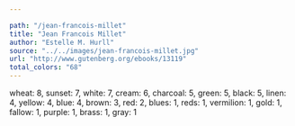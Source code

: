 ```yaml
---

path: "/jean-francois-millet"
title: "Jean Francois Millet"
author: "Estelle M. Hurll"
source: "../../images/jean-francois-millet.jpg"
url: "http://www.gutenberg.org/ebooks/13119"
total_colors: "68"
---
```

wheat: 8, sunset: 7, white: 7, cream: 6, charcoal: 5, green: 5, black: 5, linen: 4, yellow: 4, blue: 4, brown: 3, red: 2, blues: 1, reds: 1, vermilion: 1, gold: 1, fallow: 1, purple: 1, brass: 1, gray: 1
